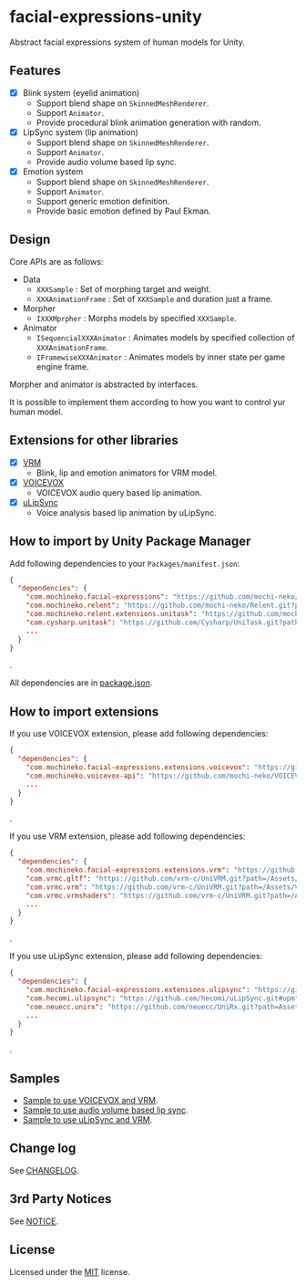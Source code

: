 # facial-expressions-unity

Abstract facial expressions system of human models for Unity.

## Features

- [x] Blink system (eyelid animation)
  - Support blend shape on `SkinnedMeshRenderer`.
  - Support `Animator`.
  - Provide procedural blink animation generation with random.
- [x] LipSync system (lip animation)
  - Support blend shape on `SkinnedMeshRenderer`.
  - Support `Animator`.
  - Provide audio volume based lip sync.
- [x] Emotion system
  - Support blend shape on `SkinnedMeshRenderer`.
  - Support `Animator`.
  - Support generic emotion definition.
  - Provide basic emotion defined by Paul Ekman. 

## Design

Core APIs are as follows:

- Data
  - `XXXSample` : Set of morphing target and weight.
  - `XXXAnimationFrame` : Set of `XXXSample` and duration just a frame.
- Morpher
  - `IXXXMprpher` : Morphs models by specified `XXXSample`.
- Animator
  - `ISequencialXXXAnimator` : Animates models by specified collection of `XXXAnimationFrame`.
  - `IFramewiseXXXAnimator` : Animates models by inner state per game engine frame.

Morpher and animator is abstracted by interfaces.

It is possible to implement them according to how you want to control yur human model.

## Extensions for other libraries

- [x] [VRM](https://github.com/vrm-c/UniVRM)
  - Blink, lip and emotion animators for VRM model. 
- [x] [VOICEVOX](https://voicevox.hiroshiba.jp/)
  - VOICEVOX audio query based lip animation.
- [x] [uLipSync](https://github.com/hecomi/uLipSync)
  - Voice analysis based lip animation by uLipSync.

## How to import by Unity Package Manager

Add following dependencies to your `Packages/manifest.json`:

```json
{
  "dependencies": {
    "com.mochineko.facial-expressions": "https://github.com/mochi-neko/facial-expressions-unity.git?path=/Assets/Mochineko/FacialExpressions#0.4.3",
    "com.mochineko.relent": "https://github.com/mochi-neko/Relent.git?path=/Assets/Mochineko/Relent#0.2.0",
    "com.mochineko.relent.extensions.unitask": "https://github.com/mochi-neko/Relent.git?path=/Assets/Mochineko/Relent.Extensions/UniTask#0.2.0",
    "com.cysharp.unitask": "https://github.com/Cysharp/UniTask.git?path=src/UniTask/Assets/Plugins/UniTask",
    ...
  }
}
```
.

All dependencies are in [package.json](./Assets/Mochineko/FacialExpressions/package.json).

## How to import extensions

If you use VOICEVOX extension, please add following dependencies:

```json
{
  "dependencies": {
    "com.mochineko.facial-expressions.extensions.voicevox": "https://github.com/mochi-neko/facial-expressions-unity.git?path=/Assets/Mochineko/FacialExpressions.Extensions/VOICEVOX#0.4.3",
    "com.mochineko.voicevox-api": "https://github.com/mochi-neko/VOICEVOX-API-unity.git?path=/Assets/Mochineko/VOICEVOX_API#0.2.2",
    ...
  }
}
```
.

If you use VRM extension, please add following dependencies:

```json
{
  "dependencies": {
    "com.mochineko.facial-expressions.extensions.vrm": "https://github.com/mochi-neko/facial-expressions-unity.git?path=/Assets/Mochineko/FacialExpressions.Extensions/VRM#0.4.3",
    "com.vrmc.gltf": "https://github.com/vrm-c/UniVRM.git?path=/Assets/UniGLTF#v0.108.0",
    "com.vrmc.vrm": "https://github.com/vrm-c/UniVRM.git?path=/Assets/VRM10#v0.108.0",
    "com.vrmc.vrmshaders": "https://github.com/vrm-c/UniVRM.git?path=/Assets/VRMShaders#v0.108.0",
    ...
  }
}
```
.

If you use uLipSync extension, please add following dependencies:

```json
{
  "dependencies": {
    "com.mochineko.facial-expressions.extensions.ulipsync": "https://github.com/mochi-neko/facial-expressions-unity.git?path=/Assets/Mochineko/FacialExpressions.Extensions/uLipSync#0.4.3",
    "com.hecomi.ulipsync": "https://github.com/hecomi/uLipSync.git#upm",
    "com.neuecc.unirx": "https://github.com/neuecc/UniRx.git?path=Assets/Plugins/UniRx/Scripts",
    ...
  }
}
```
.

## Samples

- [Sample to use VOICEVOX and VRM](./Assets/Mochineko/FacialExpressions.Samples/SampleForVoiceVoxAndVRM.cs).
- [Sample to use audio volume based lip sync](./Assets/Mochineko/FacialExpressions.Samples/VolumeBasedLipSyncSample.cs).
- [Sample to use uLipSync and VRM](./Assets/Mochineko/FacialExpressions.Samples/SampleForULipSyncAndVRM.cs).

## Change log

See [CHANGELOG](./CHANGELOG.md).

## 3rd Party Notices

See [NOTICE](./NOTICE.md).

## License

Licensed under the [MIT](./LICENSE) license.
